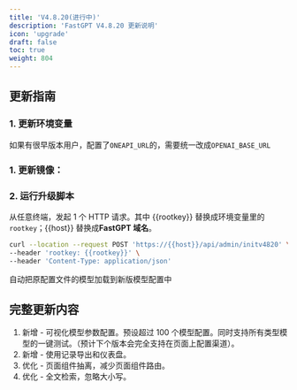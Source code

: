 ```yaml
---
title: 'V4.8.20(进行中)'
description: 'FastGPT V4.8.20 更新说明'
icon: 'upgrade'
draft: false
toc: true
weight: 804
---
```


## 更新指南

### 1. 更新环境变量

如果有很早版本用户，配置了`ONEAPI_URL`的，需要统一改成`OPENAI_BASE_URL`

### 1. 更新镜像：


### 2. 运行升级脚本

从任意终端，发起 1 个 HTTP 请求。其中 {{rootkey}} 替换成环境变量里的 `rootkey`；{{host}} 替换成**FastGPT 域名**。

```bash
curl --location --request POST 'https://{{host}}/api/admin/initv4820' \
--header 'rootkey: {{rootkey}}' \
--header 'Content-Type: application/json'
```

自动把原配置文件的模型加载到新版模型配置中

## 完整更新内容

1. 新增 - 可视化模型参数配置。预设超过 100 个模型配置。同时支持所有类型模型的一键测试。（预计下个版本会完全支持在页面上配置渠道）。
2. 新增 - 使用记录导出和仪表盘。
3. 优化 - 页面组件抽离，减少页面组件路由。
4. 优化 - 全文检索，忽略大小写。